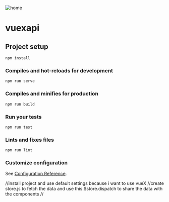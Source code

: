 

![home](https://imgur.com/YD58b2x)

# vuexapi

## Project setup
```
npm install
```

### Compiles and hot-reloads for development
```
npm run serve
```

### Compiles and minifies for production
```
npm run build
```

### Run your tests
```
npm run test
```

### Lints and fixes files
```
npm run lint
```

### Customize configuration
See [Configuration Reference](https://cli.vuejs.org/config/).


//install project and use default settings because i want to use vueX
//create store.js to fetch the data and use this.$store.dispatch to share the data with the components
//
